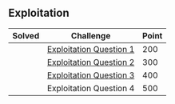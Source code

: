 ## Exploitation

| Solved | Challenge | Point |
| ------ | --------- | ----- |
| | [Exploitation Question 1](./Exploitation_Question_1.md) | 200 |
| | [Exploitation Question 2](./Exploitation_Question_2.md) | 300 |
| | [Exploitation Question 3](./Exploitation_Question_3.md) | 400 |
| | Exploitation Question 4 | 500 |
